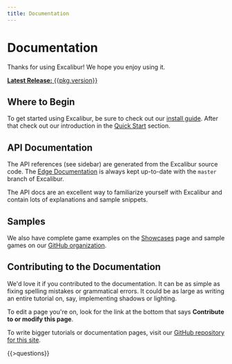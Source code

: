 ```yaml
---
title: Documentation
---
```


# Documentation

Thanks for using Excalibur! We hope you enjoy using it.

<a href="https://github.com/excaliburjs/Excalibur/releases/tag/v{{pkg.version}}" class="btn btn-primary btn-lg">**Latest Release:** {{pkg.version}}</a>

## Where to Begin

To get started using Excalibur, be sure to check out our [install guide](install.html). After that
check out our introduction in the [Quick Start](quickstart.html) section. 

## API Documentation

The API references (see sidebar) are generated from the Excalibur source code. The [Edge Documentation](/docs/api/edge) is always kept up-to-date with the `master` branch of Excalibur.

The API docs are an excellent way to familiarize yourself with Excalibur and contain lots of explanations and sample snippets.

## Samples

We also have complete game examples on the [Showcases](/showcases.html) page and sample games on our
[GitHub organization](http://github.com/excaliburjs).

## Contributing to the Documentation

We'd love it if you contributed to the documentation. It can be as simple as fixing spelling mistakes or
grammatical errors. It could be as large as writing an entire tutorial on, say, implementing shadows or lighting.

To edit a page you're on, look for the link at the bottom that says **Contribute to or modify this page**.

To write bigger tutorials or documentation pages, visit our [GitHub repository for this site]({{pkg.homepage}}).

{{>questions}}